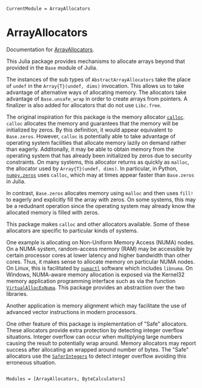 ```@meta
CurrentModule = ArrayAllocators
```

# ArrayAllocators

Documentation for [ArrayAllocators](https://github.com/mkitti/ArrayAllocators.jl).

This Julia package provides mechanisms to allocate arrays beyond that provided in the `Base` module of Julia.

The instances of the sub types of `AbstractArrayAllocators` take the place of `undef` in the `Array{T}(undef, dims)` invocation.
This allows us to take advantage of alternative ways of allocating memory. The allocators take advantage of `Base.unsafe_wrap`
in order to create arrays from pointers. A finalizer is also added for allocators that do not use `Libc.free`.

The original inspiration for this package is the memory allocator [`calloc`](https://en.cppreference.com/w/c/memory/calloc).
`calloc` allocates the memory and guarantees that the memory will be initialized by zeros. By this definition, it would appear
equivalent to `Base.zeros`. However, `calloc` is potentially able to take advantage of operating system facilities that allocate
memory lazily on demand rather than eagerly. Additonally, it may be able to obtain memory from the operating system that has
already been initialized by zeros due to security constraints. On many systems, this allocator returns as quickly as `malloc`,
the allocator used by `Array{T}(undef, dims)`. In particular, in Python, [`numpy.zeros`](https://github.com/juliantaylor/numpy/commit/d271d977bdfb977959db1ff26956666f3836b56b) uses `calloc`, which may at times appear faster than `Base.zeros` in Julia.

In contrast, `Base.zeros` allocates memory using `malloc` and then uses `fill!` to eagerly and explicitly fill the array with zeros.
On some systems, this may be a redudnant operation since the operating system may already know the allocated memory is filled with zeros.

This package makes `calloc` and other allocators available. Some of these allocators are specific to particular kinds of systems.

One example is allocating on Non-Uniform Memory Access (NUMA) nodes. On a NUMA system, random-access memory (RAM) may be accessible
by certain processor cores at lower latency and higher bandwidth than other cores. Thus, it makes sense to allocate memory on particular
NUMA nodes. On Linux, this is facilitated by [`numactl`](https://github.com/numactl/numactl) software which includes `libnuma`.
On Windows, NUMA-aware memory allocation is exposed via the Kernel32 memory application programming interface such as via the function
[`VirtualAllocExNuma`](https://docs.microsoft.com/en-us/windows/win32/api/memoryapi/nf-memoryapi-virtualallocexnuma`). This package
provides an abstraction over the two libraries.

Another application is memory alignment which may facilitate the use of advanced vector instructions in modern processors.

One other feature of this package is implementation of "Safe" allocators. These allocators provide extra protection by detecting
integer overflow situations. Integer overflow can occur when multiplying large numbers causing the result to potentially wrap around.
Memory allocators may report success after allocating an wrapped around number of bytes. The "Safe" allocators use the
[`SaferIntegers`](https://github.com/JeffreySarnoff/SaferIntegers.jl) to detect integer overflow avoiding this erroneous situation.

```@index
```

```@autodocs
Modules = [ArrayAllocators, ByteCalculators]
```
